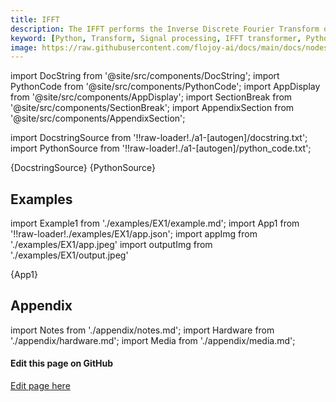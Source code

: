 ```yaml
---
title: IFFT
description: The IFFT performs the Inverse Discrete Fourier Transform on the input signal. With the IFFT algorith, the input signal will be transformed from the frequency domain back into the time domain.
keyword: [Python, Transform, Signal processing, IFFT transformer, Python Inverse Fast Fourier Transform, Signal processing with IFFT, Python frequency analysis, Streamline data analysis, Signal processing transformations, IFFT calculation in Python, Python data manipulation, Accurate data insights, Inverse frequency analysis using IFFT]
image: https://raw.githubusercontent.com/flojoy-ai/docs/main/docs/nodes/TRANSFORMERS/SIGNAL_PROCESSING/IFFT/examples/EX1/output.jpeg
---
```


[//]: # (Custom component imports)

import DocString from '@site/src/components/DocString';
import PythonCode from '@site/src/components/PythonCode';
import AppDisplay from '@site/src/components/AppDisplay';
import SectionBreak from '@site/src/components/SectionBreak';
import AppendixSection from '@site/src/components/AppendixSection';

[//]: # (Docstring)

import DocstringSource from '!!raw-loader!./a1-[autogen]/docstring.txt';
import PythonSource from '!!raw-loader!./a1-[autogen]/python_code.txt';

<DocString>{DocstringSource}</DocString>
<PythonCode GLink='TRANSFORMERS/SIGNAL_PROCESSING/IFFT/IFFT.py'>{PythonSource}</PythonCode>

<SectionBreak />

[//]: # (Examples)

## Examples

import Example1 from './examples/EX1/example.md';
import App1 from '!!raw-loader!./examples/EX1/app.json';
import appImg from './examples/EX1/app.jpeg'
import outputImg from './examples/EX1/output.jpeg'

<AppDisplay 
    nodeLabel='IFFT'
    appImg={appImg}
    outputImg={outputImg}
    >
    {App1}
</AppDisplay>

<Example1 />

<SectionBreak />

[//]: # (Appendix)

## Appendix

import Notes from './appendix/notes.md';
import Hardware from './appendix/hardware.md';
import Media from './appendix/media.md';

<AppendixSection index={0} folderPath='nodes/TRANSFORMERS/SIGNAL_PROCESSING/IFFT/appendix/'><Notes /></AppendixSection>
<AppendixSection index={1} folderPath='nodes/TRANSFORMERS/SIGNAL_PROCESSING/IFFT/appendix/'><Hardware /></AppendixSection>
<AppendixSection index={2} folderPath='nodes/TRANSFORMERS/SIGNAL_PROCESSING/IFFT/appendix/'><Media /></AppendixSection>

<SectionBreak />

[//]: # (Edit page on GitHub)

#### Edit this page on GitHub

[Edit page here](https://github.com/flojoy-ai/docs/tree/main/docs/nodes/TRANSFORMERS/SIGNAL_PROCESSING/IFFT)
